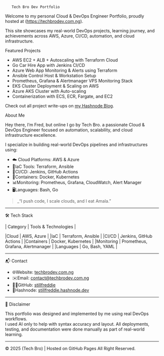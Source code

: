        Tech Bro Dev Portfolio

Welcome to my personal Cloud & DevOps Engineer Portfolio, proudly hosted at (https://techbrodev.com.ng).

This site showcases my real-world DevOps projects, learning journey, and achievements across AWS, Azure, CI/CD, automation, and cloud infrastructure.



 Featured Projects

- AWS EC2 + ALB + Autoscaling with Terraform Cloud
- Go Car Hire App with Jenkins CI/CD
- Azure Web App Monitoring & Alerts using Terraform
- Ansible Control Host & Workstation Setup
- Prometheus, Grafana & Alertmanager VPS Monitoring Stack
- EKS Cluster Deployment & Scaling on AWS
- Azure AKS Cluster with Auto-scaling
- Containerization with ECS, ECR, Fargate, and EC2

 Check out all project write-ups on [my Hashnode Blog](https://stillfreddie.hashnode.dev).



 About Me

Hey there, I’m Fred, but online I go by Tech Bro.
a passionate Cloud & DevOps Engineer focused on automation, scalability, and cloud infrastructure excellence.

I specialize in building real-world DevOps pipelines and infrastructures using:

- ☁️ Cloud Platforms: AWS & Azure  
- 🧱IaC Tools: Terraform, Ansible  
- 🔁CI/CD: Jenkins, GitHub Actions  
- 🐳Containers: Docker, Kubernetes  
- 📊Monitoring: Prometheus, Grafana, CloudWatch, Alert Manager  
- 🖥️Languages: Bash, Go  

> _“I push code, I scale clouds, and I eat Amala.”

---

 🛠️ Tech Stack

| Category | Tools & Technologies |

|Cloud | AWS, Azure |
|IaC | Terraform, Ansible |
|CI/CD | Jenkins, GitHub Actions |
|Containers | Docker, Kubernetes |
|Monitoring | Prometheus, Grafana, Alertmanager |
|Languages | Go, Bash, YAML |

---

 📬 Contact

- 🌐Website: [techbrodev.com.ng](https://techbrodev.com.ng)  
- ✉️Email: [contact@techbrodev.com.ng](mailto:contact@techbrodev.com.ng)  
- 🧑‍💻GitHub: [stillfreddie](https://github.com/stillfreddie)  
- 📰Hashnode: [stillfreddie.hashnode.dev](https://stillfreddie.hashnode.dev)

---

 🧾 Disclaimer

This portfolio was designed and implemented by me using real DevOps workflows.  
I used AI only to help with syntax accuracy and layout. All deployments, testing, and documentation were done manually as part of real-world learning.

---

© 2025  (Tech Bro) | Hosted on GitHub Pages All Right Reserved.